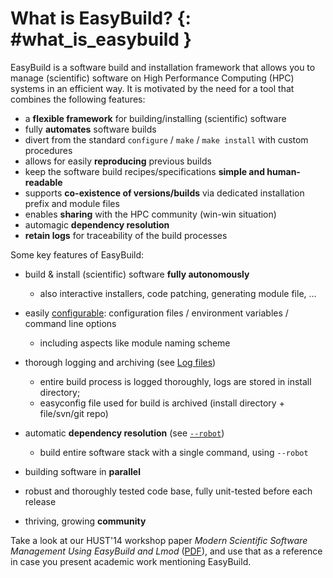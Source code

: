 # What is EasyBuild? {: #what_is_easybuild }

EasyBuild is a software build and installation framework that allows you to manage (scientific) software on High 
Performance Computing (HPC) systems in an efficient way. It is motivated by the need for a tool that combines the
following features: 

* a **flexible framework** for building/installing (scientific) software
* fully **automates** software builds
* divert from the standard ``configure`` / ``make`` / ``make install`` with custom procedures
* allows for easily **reproducing** previous builds
* keep the software build recipes/specifications **simple and human-readable**
* supports **co-existence of versions/builds** via dedicated installation prefix and module files
* enables **sharing** with the HPC community (win-win situation)
* automagic **dependency resolution**
* **retain logs** for traceability of the build processes

Some key features of EasyBuild:

* build & install (scientific) software **fully autonomously**

  * also interactive installers, code patching, generating module file, ...

* easily [configurable](configuration.md): configuration files / environment variables / command line options

  * including aspects like module naming scheme

* thorough logging and archiving (see [Log files](log-files.md))

  * entire build process is logged thoroughly, logs are stored in install directory;
  * easyconfig file used for build is archived (install directory + file/svn/git repo) 

* automatic **dependency resolution** (see [`--robot`](using-easybuild.md#enabling-dependency-resolution))

  * build entire software stack with a single command, using ``--robot``

* building software in **parallel**
* robust and thoroughly tested code base, fully unit-tested before each release
* thriving, growing **community**

Take a look at our HUST'14 workshop paper
*Modern Scientific Software Management Using EasyBuild and Lmod*
([PDF](https://easybuilders.github.io/easybuild/files/hust14_paper.pdf)),
and use that as a reference in case you present academic work mentioning EasyBuild.
